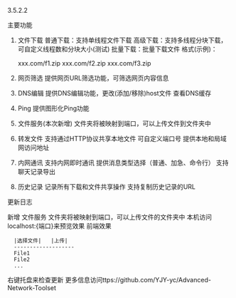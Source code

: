 3.5.2.2

主要功能
1. 文件下载
  普通下载：支持单线程文件下载
  高级下载：支持多线程分块下载，可自定义线程数和分块大小(测试)
  批量下载：批量下载文件 格式(示例)：

    xxx.com/f1.zip
    xxx.com/f2.zip
    xxx.com/f3.zip
2. 网页筛选
  提供网页URL筛选功能，可筛选网页内容信息
3. DNS编辑
  提供DNS编辑功能，更改(添加/移除)host文件
  查看DNS缓存
4. Ping
  提供图形化Ping功能
5. 文件服务(本次新增)
  文件夹将被映射到端口，可以上传文件到文件夹中
6. 转发文件
  支持通过HTTP协议共享本地文件
  可自定义端口号
  提供本地和局域网访问地址
7. 内网通讯
  支持内网即时通讯
  提供消息类型选择（普通、加急、命令行）
  支持聊天记录导出
8. 历史记录
  记录所有下载和文件共享操作
  支持复制历史记录的URL


更新日志

新增
  文件服务
    文件夹将被映射到端口，可以上传文件的文件夹中
    本机访问localhost:{端口}来预览效果
    前端效果

      |选择文件|   |上传|
      -------------------
      File1
      File2
      ...
右键托盘来检查更新
更多信息访问ttps://github.com/YJY-yc/Advanced-Network-Toolset

